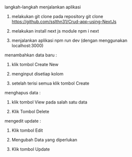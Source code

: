langkah-langkah menjalankan aplikasi 

1. melakukan git clone pada repository
git clone https://github.com/sslthn31/Crud-app-using-NextJs

2. melakukan install next js module 
npm i next

3. menjalankan aplikasi 
npm run dev (dengan menggunakan localhost:3000)


menambahkan data baru :

1. klik tombol Create New

2. menginput disetiap kolom 

3. setelah terisi semua klik tombol Create


menghapus data :
1. klik tombol View pada salah satu data

2. Klik Tombol Delete


mengedit update :
1. Klik tombol Edit

2. Mengubah Data yang diperlukan

3. Klik tombol Update
